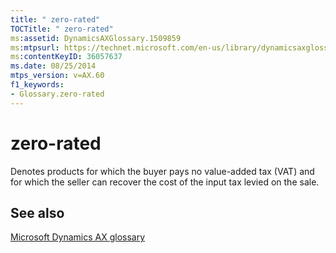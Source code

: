 ```yaml
---
title: " zero-rated"
TOCTitle: " zero-rated"
ms:assetid: DynamicsAXGlossary.1509859
ms:mtpsurl: https://technet.microsoft.com/en-us/library/dynamicsaxglossary.1509859(v=AX.60)
ms:contentKeyID: 36057637
ms.date: 08/25/2014
mtps_version: v=AX.60
f1_keywords:
- Glossary.zero-rated
---
```


# zero-rated

Denotes products for which the buyer pays no value-added tax (VAT) and for which the seller can recover the cost of the input tax levied on the sale.

## See also

[Microsoft Dynamics AX glossary](glossary/microsoft-dynamics-ax-glossary.md)

  


